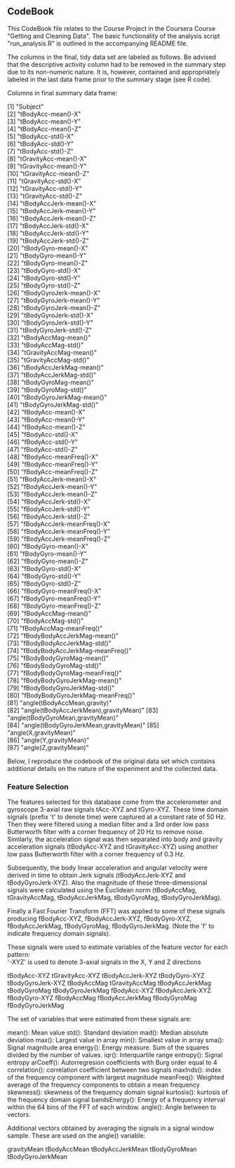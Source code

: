 ## CodeBook

This CodeBook file relates to the Course Project in the Coursera Course 
"Getting and Cleaning Data". The basic functionality of the analysis 
script "run_analysis.R" is outlined in the accompanying README file. 

The columns in the final, tidy data set are labeled as follows. Be advised that the descriptive 
activity column had to be removed in the summary step due to its non-numeric nature. It is, 
however, contained and appropriately labeled in the last data frame prior to the summary stage 
(see R code).

Columns in final summary data frame:

 [1] "Subject"                             
 [2] "tBodyAcc-mean()-X"                   
 [3] "tBodyAcc-mean()-Y"                   
 [4] "tBodyAcc-mean()-Z"                   
 [5] "tBodyAcc-std()-X"                    
 [6] "tBodyAcc-std()-Y"                    
 [7] "tBodyAcc-std()-Z"                    
 [8] "tGravityAcc-mean()-X"                
 [9] "tGravityAcc-mean()-Y"                
[10] "tGravityAcc-mean()-Z"                
[11] "tGravityAcc-std()-X"                 
[12] "tGravityAcc-std()-Y"                 
[13] "tGravityAcc-std()-Z"                 
[14] "tBodyAccJerk-mean()-X"               
[15] "tBodyAccJerk-mean()-Y"               
[16] "tBodyAccJerk-mean()-Z"               
[17] "tBodyAccJerk-std()-X"                
[18] "tBodyAccJerk-std()-Y"                
[19] "tBodyAccJerk-std()-Z"                
[20] "tBodyGyro-mean()-X"                  
[21] "tBodyGyro-mean()-Y"                  
[22] "tBodyGyro-mean()-Z"                  
[23] "tBodyGyro-std()-X"                   
[24] "tBodyGyro-std()-Y"                   
[25] "tBodyGyro-std()-Z"                   
[26] "tBodyGyroJerk-mean()-X"              
[27] "tBodyGyroJerk-mean()-Y"              
[28] "tBodyGyroJerk-mean()-Z"              
[29] "tBodyGyroJerk-std()-X"               
[30] "tBodyGyroJerk-std()-Y"               
[31] "tBodyGyroJerk-std()-Z"               
[32] "tBodyAccMag-mean()"                  
[33] "tBodyAccMag-std()"                   
[34] "tGravityAccMag-mean()"               
[35] "tGravityAccMag-std()"                
[36] "tBodyAccJerkMag-mean()"              
[37] "tBodyAccJerkMag-std()"               
[38] "tBodyGyroMag-mean()"                 
[39] "tBodyGyroMag-std()"                  
[40] "tBodyGyroJerkMag-mean()"             
[41] "tBodyGyroJerkMag-std()"              
[42] "fBodyAcc-mean()-X"                   
[43] "fBodyAcc-mean()-Y"                   
[44] "fBodyAcc-mean()-Z"                   
[45] "fBodyAcc-std()-X"                    
[46] "fBodyAcc-std()-Y"                    
[47] "fBodyAcc-std()-Z"                    
[48] "fBodyAcc-meanFreq()-X"               
[49] "fBodyAcc-meanFreq()-Y"               
[50] "fBodyAcc-meanFreq()-Z"               
[51] "fBodyAccJerk-mean()-X"               
[52] "fBodyAccJerk-mean()-Y"               
[53] "fBodyAccJerk-mean()-Z"               
[54] "fBodyAccJerk-std()-X"                
[55] "fBodyAccJerk-std()-Y"                
[56] "fBodyAccJerk-std()-Z"                
[57] "fBodyAccJerk-meanFreq()-X"           
[58] "fBodyAccJerk-meanFreq()-Y"           
[59] "fBodyAccJerk-meanFreq()-Z"           
[60] "fBodyGyro-mean()-X"                  
[61] "fBodyGyro-mean()-Y"                  
[62] "fBodyGyro-mean()-Z"                  
[63] "fBodyGyro-std()-X"                   
[64] "fBodyGyro-std()-Y"                   
[65] "fBodyGyro-std()-Z"                   
[66] "fBodyGyro-meanFreq()-X"              
[67] "fBodyGyro-meanFreq()-Y"              
[68] "fBodyGyro-meanFreq()-Z"              
[69] "fBodyAccMag-mean()"                  
[70] "fBodyAccMag-std()"                   
[71] "fBodyAccMag-meanFreq()"              
[72] "fBodyBodyAccJerkMag-mean()"          
[73] "fBodyBodyAccJerkMag-std()"           
[74] "fBodyBodyAccJerkMag-meanFreq()"      
[75] "fBodyBodyGyroMag-mean()"             
[76] "fBodyBodyGyroMag-std()"              
[77] "fBodyBodyGyroMag-meanFreq()"         
[78] "fBodyBodyGyroJerkMag-mean()"         
[79] "fBodyBodyGyroJerkMag-std()"          
[80] "fBodyBodyGyroJerkMag-meanFreq()"     
[81] "angle(tBodyAccMean,gravity)"         
[82] "angle(tBodyAccJerkMean),gravityMean)"
[83] "angle(tBodyGyroMean,gravityMean)"    
[84] "angle(tBodyGyroJerkMean,gravityMean)"
[85] "angle(X,gravityMean)"                
[86] "angle(Y,gravityMean)"                
[87] "angle(Z,gravityMean)"          



Below, I reproduce the codebook of the original data set which contains additional details on the 
nature of the experiment and the collected data.


### Feature Selection 

The features selected for this database come from the accelerometer and gyroscope 3-axial raw signals tAcc-XYZ and tGyro-XYZ. These time domain signals (prefix 't' to denote time) were captured at a constant rate of 50 Hz. Then they were filtered using a median filter and a 3rd order low pass Butterworth filter with a corner frequency of 20 Hz to remove noise. Similarly, the acceleration signal was then separated into body and gravity acceleration signals (tBodyAcc-XYZ and tGravityAcc-XYZ) using another low pass Butterworth filter with a corner frequency of 0.3 Hz. 

Subsequently, the body linear acceleration and angular velocity were derived in time to obtain Jerk signals (tBodyAccJerk-XYZ and tBodyGyroJerk-XYZ). Also the magnitude of these three-dimensional signals were calculated using the Euclidean norm (tBodyAccMag, tGravityAccMag, tBodyAccJerkMag, tBodyGyroMag, tBodyGyroJerkMag). 

Finally a Fast Fourier Transform (FFT) was applied to some of these signals producing fBodyAcc-XYZ, fBodyAccJerk-XYZ, fBodyGyro-XYZ, fBodyAccJerkMag, fBodyGyroMag, fBodyGyroJerkMag. (Note the 'f' to indicate frequency domain signals). 

These signals were used to estimate variables of the feature vector for each pattern:  
'-XYZ' is used to denote 3-axial signals in the X, Y and Z directions

tBodyAcc-XYZ 
tGravityAcc-XYZ 
tBodyAccJerk-XYZ 
tBodyGyro-XYZ 
tBodyGyroJerk-XYZ 
tBodyAccMag 
tGravityAccMag 
tBodyAccJerkMag 
tBodyGyroMag 
tBodyGyroJerkMag 
fBodyAcc-XYZ 
fBodyAccJerk-XYZ 
fBodyGyro-XYZ 
fBodyAccMag 
fBodyAccJerkMag 
fBodyGyroMag 
fBodyGyroJerkMag 

The set of variables that were estimated from these signals are: 

mean(): Mean value
std(): Standard deviation
mad(): Median absolute deviation 
max(): Largest value in array
min(): Smallest value in array
sma(): Signal magnitude area
energy(): Energy measure. Sum of the squares divided by the number of values. 
iqr(): Interquartile range 
entropy(): Signal entropy
arCoeff(): Autorregresion coefficients with Burg order equal to 4
correlation(): correlation coefficient between two signals
maxInds(): index of the frequency component with largest magnitude
meanFreq(): Weighted average of the frequency components to obtain a mean frequency
skewness(): skewness of the frequency domain signal 
kurtosis(): kurtosis of the frequency domain signal 
bandsEnergy(): Energy of a frequency interval within the 64 bins of the FFT of each window.
angle(): Angle between to vectors.

Additional vectors obtained by averaging the signals in a signal window sample. These are used 
on the angle() variable:

gravityMean
tBodyAccMean
tBodyAccJerkMean
tBodyGyroMean
tBodyGyroJerkMean


      
